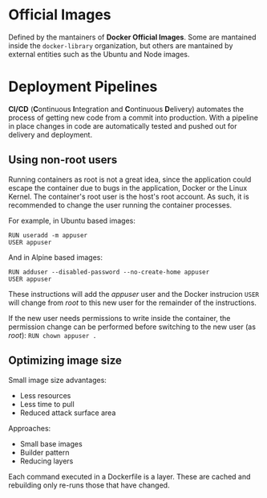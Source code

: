 # Official Images

Defined by the mantainers of **Docker Official Images**. Some are mantained inside the `docker-library` organization, but others are mantained by external entities such as the Ubuntu and Node images.

# Deployment Pipelines

**CI/CD** (**C**ontinuous **I**ntegration and **C**ontinuous **D**elivery) automates the process of getting new code from a commit into production. With a pipeline in place changes in code are automatically tested and pushed out for delivery and deployment.

## Using non-root users

Running containers as root is not a great idea, since the application could escape the container due to bugs in the application, Docker or the Linux Kernel. The container's root user is the host's root account. As such, it is recommended to change the user running the container processes.

For example, in Ubuntu based images:

```
RUN useradd -m appuser
USER appuser
```

And in Alpine based images:

```
RUN adduser --disabled-password --no-create-home appuser
USER appuser
```

These instructions will add the _appuser_ user and the Docker instrucion `USER` will change from _root_ to this new user for the remainder of the instructions.

If the new user needs permissions to write inside the container, the permission change can be performed before switching to the new user (as _root_):
`RUN chown appuser .`

## Optimizing image size

Small image size advantages:

- Less resources
- Less time to pull
- Reduced attack surface area

Approaches:

- Small base images
- Builder pattern
- Reducing layers

Each command executed in a Dockerfile is a layer. These are cached and rebuilding only re-runs those that have changed.
